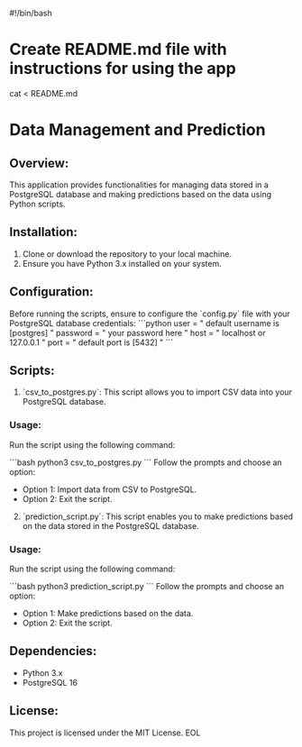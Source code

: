 #!/bin/bash

# Create README.md file with instructions for using the app
cat <<EOL > README.md
# Data Management and Prediction

## Overview:
This application provides functionalities for managing data stored in a PostgreSQL database and making predictions based on the data using Python scripts.

## Installation:
1. Clone or download the repository to your local machine.
2. Ensure you have Python 3.x installed on your system.

## Configuration:
Before running the scripts, ensure to configure the \`config.py\` file with your PostgreSQL database credentials:
\`\`\`python
user = " default username is [postgres] "
password = " your password here "
host = " localhost or 127.0.0.1 "
port = " default port is [5432] "
\`\`\`

## Scripts:
1. \`csv_to_postgres.py\`:
   This script allows you to import CSV data into your PostgreSQL database.

### Usage:
Run the script using the following command:

\`\`\`bash
python3 csv_to_postgres.py
\`\`\`
Follow the prompts and choose an option:
- Option 1: Import data from CSV to PostgreSQL.
- Option 2: Exit the script.

2. \`prediction_script.py\`:
   This script enables you to make predictions based on the data stored in the PostgreSQL database.

### Usage:
Run the script using the following command:

\`\`\`bash
python3 prediction_script.py
\`\`\`
Follow the prompts and choose an option:
- Option 1: Make predictions based on the data.
- Option 2: Exit the script.

## Dependencies:
- Python 3.x
- PostgreSQL 16

## License:
This project is licensed under the MIT License.
EOL
